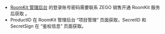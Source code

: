 <div class="mk-hint"> 

- [RoomKit 管理后台](https://roomkit.zego.im/console) 的登录账号密码需要联系 ZEGO 销售开通 RoomKit 服务后获取 。
- ProductID 在 RoomKit 管理后台 “项目管理” 页面获取，SecretID 和 SecretSign 在 “鉴权信息” 页面获取。

</div>
